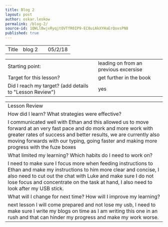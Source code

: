 ```yaml
---
title: Blog 2
layout: post
author: oskar.leskow
permalink: /blog-2/
source-id: 1QWLl0wjvRyqjtOVTfR0IP9-EC0uiAkXYHaErQoxsPN8
published: true
---
```

<table>
  <tr>
    <td>Title</td>
    <td>blog 2</td>
    <td></td>
    <td>05/2/18</td>
  </tr>
</table>


<table>
  <tr>
    <td>Starting point:</td>
    <td>leading on from an previous excersise</td>
  </tr>
  <tr>
    <td>Target for this lesson?</td>
    <td>get further in the book</td>
  </tr>
  <tr>
    <td>Did I reach my target? 
(add details to "Lesson Review")</td>
    <td>yes</td>
  </tr>
</table>


<table>
  <tr>
    <td>Lesson Review</td>
  </tr>
  <tr>
    <td>How did I learn? What strategies were effective? </td>
  </tr>
  <tr>
    <td>I communicated well with Ethan and this allowed us to move forward at an very fast pace and do mork and more work with greater rates of success and better results, we are currently also moving forwards with our typing, going faster and making more progress with the fuze boxes
</td>
  </tr>
  <tr>
    <td>What limited my learning? Which habits do I need to work on? </td>
  </tr>
  <tr>
    <td>I need to make sure I focus more when feeding instructions to Ethan and make my instructions to him more clear and concise, I also need to cut out the chat with Luke and make sure I do not lose focus and concentrate on the task at hand, I also need to look after my USB stick.
</td>
  </tr>
  <tr>
    <td>What will I change for next time? How will I improve my learning?</td>
  </tr>
  <tr>
    <td>next lesson I will come prepared and not lose my usb, I need to make sure I write my blogs on time as I am writing this one in an rush and that can hinder my progress and make my work worse.</td>
  </tr>
</table>


